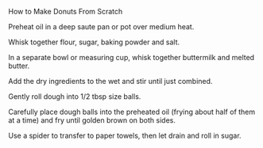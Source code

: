 How to Make Donuts From Scratch


Preheat oil in a deep saute pan or pot over medium heat.


Whisk together flour, sugar, baking powder and salt.

In a separate bowl or measuring cup, whisk together buttermilk and melted butter.

Add the dry ingredients to the wet and stir until just combined.

Gently roll dough into 1/2 tbsp size balls.

Carefully place dough balls into the preheated oil (frying about half of them at a 
time) and fry until golden brown on both sides.

Use a spider to transfer to paper towels, then let drain and roll in sugar.
